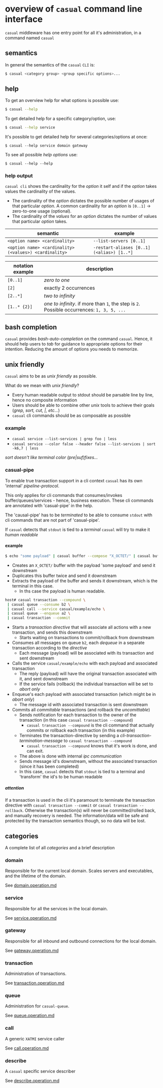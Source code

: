 
# overview of `casual` command line interface

`casual` middleware has one entry point for all it's administration, in a command named `casual`

## semantics

In general the semantics of the `casual` `CLI` is:

```bash
$ casual <category group> <group specific options>...
```

## help

To get an overview help for what options is possible use:

```bash
$ casual --help
```

To get detailed help for a specific category/option, use:

```bash
$ casual --help service
```

It's possible to get detailed help for several categories/options at once: 

``` shell
$ casual --help service domain gateway
```

To see all possible _help options_ use:

``` shell
$ casual --help --help
```

### help output

`casual cli` shows the cardinality for the _option_ it self and if the _option_ takes values the
cardinality of the values.

* The cardinality of the _option_ dictates the possible number of usages of that particular 
_option_. A common cardinality for an _option_ is `[0..1]` -> zero-to-one usage (optional).
* The cardinality of the _values_ for an _option_ dictates the number of values that particular
_option_ takes.

semantic                                               | example
-------------------------------------------------------|---------------------------------------------
`<option name> <cardinality>`                          | `--list-servers [0..1]`
`<option name> <cardinality> (<values>) <cardinality>` | `-restart-aliases [0..1]  (<alias>) [1..*]`



notation example  | description
------------------|---------------------------------------------------------------------------------
`[0..1]`          | _zero to one_ 
`[2]`             | exactly 2 occurrences
`[2..*]`          | _two to infinity_
`[1..* {2}]`      | _one to infinity_. if more than `1`, the step is `2`. Possible occurrences: `1, 3, 5, ...`



## bash completion

`casual` provides _bash-auto-completion_ on the command `casual`. Hence, it should help 
users to _tab_ for guidance to appropriate options for their intention. Reducing the amount 
of options you needs to memorize.  

## unix friendly

`casual` aims to be as _unix friendly_ as possible.

What do we mean with _unix friendly_? 

* Every human readable output to stdout should be parsable line by line, hence no composite information
* Users should be able to combine other _unix_ tools to achieve their goals (_grep, sort, cut, |, etc..._) 
* `casual` cli commands should be as composable as possible

### example

* `casual service --list-services | grep foo | less`
* `casual service --color false --header false --list-services | sort -k6,7 | less`

_sort doesn't like terminal color (pre|suf)fixes..._ 

### casual-pipe

To enable true transaction support in a cli context `casual` has its own 'internal' _pipeline-protocol_.

This only applies for cli commands that consumes/invokes buffer/queues/services - hence, business execution.
These cli commands are annotated with 'casual-pipe' in the help.

The 'causal-pipe' has to be _terminated_ to be able to consume `stdout` with cli commands that are not part
of 'casual-pipe'.

If `casual` detects that `stdout` is tied to a _terminal_ `casual` will try to make it _human readable_

#### example

```bash
$ echo "some payload" | casual buffer --compose "X_OCTET/" | casual buffer --duplicate 2 | casual buffer --extract
```
* Creates an `X_OCTET/`  buffer with the payload 'some payload' and send it downstream
* Duplicates this buffer twice and send it downstream
* Extracts the payload of the buffer and sends it downstream, which is the terminal in this case.
   * In ths case the payload is human readable.



```bash
host# casual transaction --compound \
 | casual queue --consume b2 \
 | casual call --service casual/example/echo \
 | casual queue --enqueue a2 \
 | casual transaction --commit
```

* Starts a _transaction directive_ that will associate all actions with a new transaction, and sends this downstream
    * Starts waiting on transactions to commit/rollback from downstream
* Consumes all messages on queue `b2`, each _dequeue_ in a separate transaction according to the _directive_
    * Each message (payload) will be associated with its transaction and sent downstream  
* Calls the service `casual/example/echo` with each payload and associated transaction
    * The reply (payload) will have the original transaction associated with it, and sent downstream
    * If the service fails (rollback) the individual transaction will be set to _abort only_
* Enqueue's each payload with associated transaction (which might be in _abort only_)
    * The message id with associated transaction is sent downstream
* Commits all _commitable_ transactions (and rollback the _uncomittable_)
    * Sends notification for each transaction to the owner of the transaction (in this case `casual transaction --compound`)
        * `casual transaction --compound` is the cli command that actually commits or rollback each transaction (in this example)
    * Terminates the transaction-directive by sending a _cli-transaction-termination-message_ to `casual transaction --compound`
        * `casual transaction --compound` knows that it's work is done, and can exit. 
    * The above is done with internal _ipc communication_ 
    * Sends message id's downstream, without the associated transaction (since it has been completed)
    * In this case, `casual` detects that `stdout` is tied to a terminal and 'transform' the id's to be human readable


##### attention
If a transaction is used in the cli it's paramount to terminate the transaction directive with `casual transaction --commit`
or `casual transaction --rollback`.
Otherwise the transaction(s) will never be committed/rolled back, and manually recovery is needed.
The information/data will be safe and protected by the transaction semantics though, so no data will 
be lost.

  

## categories

A complete list of all _categories_ and a brief description

### domain

Responsible for the current local domain. Scales servers and executables, and the
lifetime of the domain.

See [domain.operation.md](domain.operation.md)

### service

Responsible for all the services in the local domain.

See [service.operation.md](service.operation.md)

### gateway

Responsible for all inbound and outbound connections for the local domain.

See [gateway.operation.md](gateway.operation.md)

### transaction

Administration of transactions.

See [transaction.operation.md](transaction.operation.md)

### queue

Administration for `casual-queue`.

See [queue.operation.md](queue.operation.md)

### call

A generic `XATMI` service caller

See [call.operation.md](call.operation.md)

### describe

A `casual` specific service describer

See [describe.operation.md](describe.operation.md)
